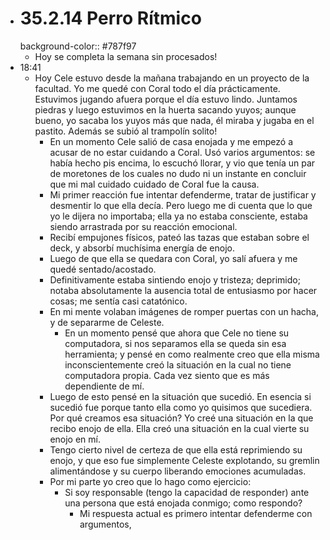 - # 35.2.14 Perro Rítmico
  background-color:: #787f97
	- Hoy se completa la semana sin procesados!
- 18:41
	- Hoy Cele estuvo desde la mañana trabajando en un proyecto de la facultad. Yo me quedé con Coral todo el día prácticamente. Estuvimos jugando afuera porque el día estuvo lindo. Juntamos piedras y luego estuvimos en la huerta sacando yuyos; aunque bueno, yo sacaba los yuyos más que nada, él miraba y jugaba en el pastito. Además se subió al trampolín solito!
		- En un momento Cele salió de casa enojada y me empezó a acusar de no estar cuidando a Coral. Usó varios argumentos: se había hecho pis encima, lo escuchó llorar, y vio que tenía un par de moretones de los cuales no dudo ni un instante en concluir que mi mal cuidado cuidado de Coral fue la causa.
		- Mi primer reacción fue intentar defenderme, tratar de justificar y desmentir lo que ella decía. Pero luego me di cuenta que lo que yo le dijera no importaba; ella ya no estaba consciente, estaba siendo arrastrada por su reacción emocional.
		- Recibí empujones físicos, pateó las tazas que estaban sobre el deck, y absorbí muchísima energía de enojo.
		- Luego de que ella se quedara con Coral, yo salí afuera y me quedé sentado/acostado.
		- Definitivamente estaba sintiendo enojo y tristeza; deprimido; notaba absolutamente la ausencia total de entusiasmo por hacer cosas; me sentía casi catatónico.
		- En mi mente volaban imágenes de romper puertas con un hacha, y de separarme de Celeste.
			- En un momento pensé que ahora que Cele no tiene su computadora, si nos separamos ella se queda sin esa herramienta; y pensé en como realmente creo que ella misma inconscientemente creó la situación en la cual no tiene computadora propia. Cada vez siento que es más dependiente de mí.
		- Luego de esto pensé en la situación que sucedió. En esencia si sucedió fue porque tanto ella como yo quisimos que sucediera. Por qué creamos esa situación? Yo creé una situación en la que recibo enojo de ella. Ella creó una situación en la cual vierte su enojo en mí.
		- Tengo cierto nivel de certeza de que ella está reprimiendo su enojo, y que eso fue simplemente Celeste explotando, su gremlin alimentándose y su cuerpo liberando emociones acumuladas.
		- Por mi parte yo creo que lo hago como ejercicio:
			- Si soy responsable (tengo la capacidad de responder) ante una persona que está enojada conmigo; como respondo?
				- Mi respuesta actual es primero intentar defenderme con argumentos,